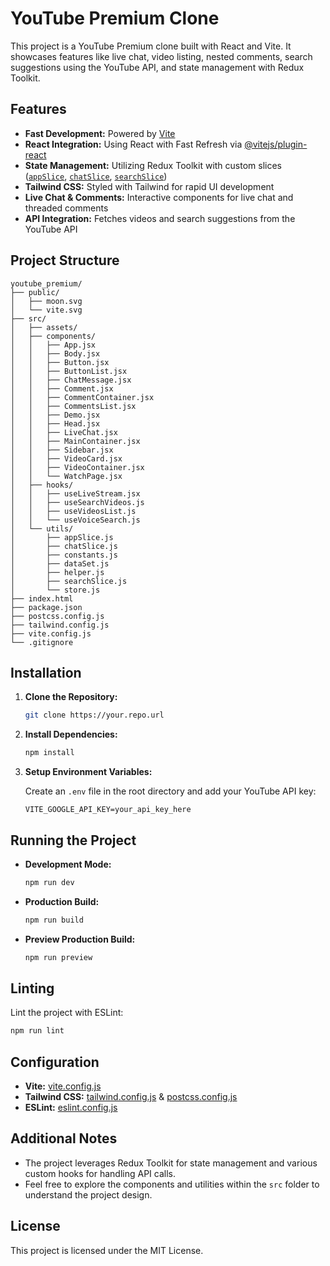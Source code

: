 # YouTube Premium Clone

This project is a YouTube Premium clone built with React and Vite. It showcases features like live chat, video listing, nested comments, search suggestions using the YouTube API, and state management with Redux Toolkit.

## Features

- **Fast Development:** Powered by [Vite](https://vitejs.dev/)
- **React Integration:** Using React with Fast Refresh via [@vitejs/plugin-react](https://github.com/vitejs/vite-plugin-react/blob/main/packages/plugin-react/README.md)
- **State Management:** Utilizing Redux Toolkit with custom slices ([`appSlice`](src/utils/appSlice.js), [`chatSlice`](src/utils/chatSlice.js), [`searchSlice`](src/utils/searchSlice.js))
- **Tailwind CSS:** Styled with Tailwind for rapid UI development
- **Live Chat & Comments:** Interactive components for live chat and threaded comments
- **API Integration:** Fetches videos and search suggestions from the YouTube API

## Project Structure

```
youtube_premium/
├── public/
│   ├── moon.svg
│   └── vite.svg
├── src/
│   ├── assets/
│   ├── components/
│   │   ├── App.jsx
│   │   ├── Body.jsx
│   │   ├── Button.jsx
│   │   ├── ButtonList.jsx
│   │   ├── ChatMessage.jsx
│   │   ├── Comment.jsx
│   │   ├── CommentContainer.jsx
│   │   ├── CommentsList.jsx
│   │   ├── Demo.jsx
│   │   ├── Head.jsx
│   │   ├── LiveChat.jsx
│   │   ├── MainContainer.jsx
│   │   ├── Sidebar.jsx
│   │   ├── VideoCard.jsx
│   │   ├── VideoContainer.jsx
│   │   └── WatchPage.jsx
│   ├── hooks/
│   │   ├── useLiveStream.jsx
│   │   ├── useSearchVideos.js
│   │   ├── useVideosList.js
│   │   └── useVoiceSearch.js
│   └── utils/
│       ├── appSlice.js
│       ├── chatSlice.js
│       ├── constants.js
│       ├── dataSet.js
│       ├── helper.js
│       ├── searchSlice.js
│       └── store.js
├── index.html
├── package.json
├── postcss.config.js
├── tailwind.config.js
├── vite.config.js
└── .gitignore
```

## Installation

1. **Clone the Repository:**

   ```sh
   git clone https://your.repo.url
   ```

2. **Install Dependencies:**

   ```sh
   npm install
   ```

3. **Setup Environment Variables:**

   Create an `.env` file in the root directory and add your YouTube API key:

   ```env
   VITE_GOOGLE_API_KEY=your_api_key_here
   ```

## Running the Project

- **Development Mode:**

  ```sh
  npm run dev
  ```

- **Production Build:**

  ```sh
  npm run build
  ```

- **Preview Production Build:**

  ```sh
  npm run preview
  ```

## Linting

Lint the project with ESLint:

```sh
npm run lint
```

## Configuration

- **Vite:** [vite.config.js](vite.config.js)
- **Tailwind CSS:** [tailwind.config.js](tailwind.config.js) & [postcss.config.js](postcss.config.js)
- **ESLint:** [eslint.config.js](eslint.config.js)

## Additional Notes

- The project leverages Redux Toolkit for state management and various custom hooks for handling API calls.
- Feel free to explore the components and utilities within the `src` folder to understand the project design.

## License

This project is licensed under the MIT License.
